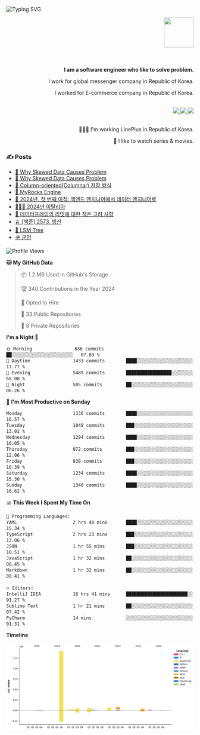 ![Typing SVG](https://readme-typing-svg.herokuapp.com/?lines=Hello,+I'm+Changkwon+😎&height=150&width=1024&size=40&color=458588&background=282828&center=true&vCenter=true&multiline=false&duration=2000&pause=0)

<div align=right>
  <a href="https://github.com/devxb/gitanimals">
    <img
      src="https://render.gitanimals.org/lines/spearkkk?pet-id=624227435622945015"
      width="80"
      height="80"
    />
  </a>
  <br/>
  <br/>  
  <br/>
  
  **I am a software engineer who like to solve problem.**<br/>

  I work for global messenger company in Republic of Korea.<br/> 
  
  I worked for E-commerce company in Republic of Korea.<br/>
  <br/>

  <a href="https://www.linkedin.com/in/spearkkk/" target="_blank">
    <img src="https://img.shields.io/badge/LinkedIn-305D61.svg?&style=for-the-badge&logo=linkedin&logoColor=ffffff&labelColor=305D61&logoWidth=20"/>
  </a>
  <a href="http://spearkkk.dev/en/resume/" target="_blank">
    <img src="https://img.shields.io/badge/resume-305D61.svg?&style=for-the-badge&logo=ReadtheDocs&logoColor=ffffff&labelColor=305D61&logoWidth=20"/>
  </a>
  <a href="https://spearkkk.dev/" target="_blank">
    <img src="https://img.shields.io/badge/blog-305D61.svg?&style=for-the-badge&logo=ReadtheDocs&logoColor=ffffff&labelColor=305D61&logoWidth=20"/>
  </a>
  
  <br/>
  <br/>
  
  👨🏼‍💻 I'm working LinePlus in Republic of Korea.
  <br/>
  
  🍿 I like to watch series & movies.
  <br/>

</div>
  
<div align=left>
  
  <div>
    
  ### ✍️ Posts
    
  </div>
  
  <!-- BLOGPOSTS:START -->
- [🍐 Why Skewed Data Causes Problem](https://spearkkk.dev/why-skewed-data-causes-problem)
- [🍐 Why Skewed Data Causes Problem](https://spearkkk.dev/why-skewed-data-causes-problem)
- [🥖 Column-oriented(Columnar) 저장 방식](https://spearkkk.dev/column-oriented)
- [🍓 MyRocks Engine](https://spearkkk.dev/my-rocks_engine)
- [📝 2024년, 첫 번째 이직: 백엔드 엔지니어에서 데이터 엔지니어로](https://spearkkk.dev/2024-first-changing-company-from-backend-to-data-engineer)
- [🧑🏼‍🍳 2024년 이탈리아](https://spearkkk.dev/2024-italy)
- [🍄 데이터프레임의 리밋에 대한 작은 고려 사항](https://spearkkk.dev/dataframe-limit)
- [🫒 [백준] 2573. 빙산](https://spearkkk.dev/%EB%B0%B1%EC%A4%80-2573-%EB%B9%99%EC%82%B0)
- [🌽 LSM Tree](https://spearkkk.dev/lsm-tree)
- [🪖 군인](https://spearkkk.dev/soldier)
<!-- BLOGPOSTS:END -->

  
<!--START_SECTION:waka-->
![Profile Views](http://img.shields.io/badge/Profile%20Views-0-blue)

**🐱 My GitHub Data** 

> 📦 1.2 MB Used in GitHub's Storage 
 > 
> 🏆 340 Contributions in the Year 2024
 > 
> 💼 Opted to Hire
 > 
> 📜 33 Public Repositories 
 > 
> 🔑 8 Private Repositories 
 > 
**I'm a Night 🦉** 

```text
🌞 Morning                636 commits         ██░░░░░░░░░░░░░░░░░░░░░░░   07.89 % 
🌆 Daytime                1433 commits        ████░░░░░░░░░░░░░░░░░░░░░   17.77 % 
🌃 Evening                5489 commits        █████████████████░░░░░░░░   68.08 % 
🌙 Night                  505 commits         ██░░░░░░░░░░░░░░░░░░░░░░░   06.26 % 
```
📅 **I'm Most Productive on Sunday** 

```text
Monday                   1336 commits        ████░░░░░░░░░░░░░░░░░░░░░   16.57 % 
Tuesday                  1049 commits        ███░░░░░░░░░░░░░░░░░░░░░░   13.01 % 
Wednesday                1294 commits        ████░░░░░░░░░░░░░░░░░░░░░   16.05 % 
Thursday                 972 commits         ███░░░░░░░░░░░░░░░░░░░░░░   12.06 % 
Friday                   838 commits         ███░░░░░░░░░░░░░░░░░░░░░░   10.39 % 
Saturday                 1234 commits        ████░░░░░░░░░░░░░░░░░░░░░   15.30 % 
Sunday                   1340 commits        ████░░░░░░░░░░░░░░░░░░░░░   16.62 % 
```


📊 **This Week I Spent My Time On** 

```text
💬 Programming Languages: 
YAML                     2 hrs 48 mins       ████░░░░░░░░░░░░░░░░░░░░░   15.34 % 
TypeScript               2 hrs 23 mins       ███░░░░░░░░░░░░░░░░░░░░░░   13.06 % 
JSON                     1 hr 55 mins        ███░░░░░░░░░░░░░░░░░░░░░░   10.51 % 
JavaScript               1 hr 32 mins        ██░░░░░░░░░░░░░░░░░░░░░░░   08.45 % 
Markdown                 1 hr 32 mins        ██░░░░░░░░░░░░░░░░░░░░░░░   08.41 % 

🔥 Editors: 
IntelliJ IDEA            16 hrs 41 mins      ███████████████████████░░   91.27 % 
Sublime Text             1 hr 21 mins        ██░░░░░░░░░░░░░░░░░░░░░░░   07.42 % 
PyCharm                  14 mins             ░░░░░░░░░░░░░░░░░░░░░░░░░   01.31 % 
```

**Timeline**

![Lines of Code chart](https://raw.githubusercontent.com/spearkkk/spearkkk/main/assets/bar_graph.png)


<!--END_SECTION:waka-->
</div>

